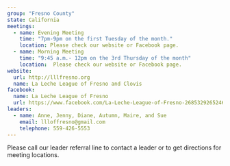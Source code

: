 ```yaml
---
group: "Fresno County"
state: California
meetings:
  - name: Evening Meeting
    time: "7pm-9pm on the first Tuesday of the month."
    location: Please check our website or Facebook page.
  - name: Morning Meeting
    time: "9:45 a.m.- 12pm on the 3rd Thursday of the month"
    location:  Please check our website or Facebook page.
website: 
  url: http://lllfresno.org
  name: La Leche League of Fresno and Clovis
facebook: 
  name: La Leche League of Fresno
  url: https://www.facebook.com/La-Leche-League-of-Fresno-268532926524698/
leaders:
  - name: Anne, Jenny, Diane, Autumn, Maire, and Sue
    email: llloffresno@gmail.com
    telephone: 559-426-5553
---
```

Please call our leader referral line to contact a leader or to get directions for meeting locations.